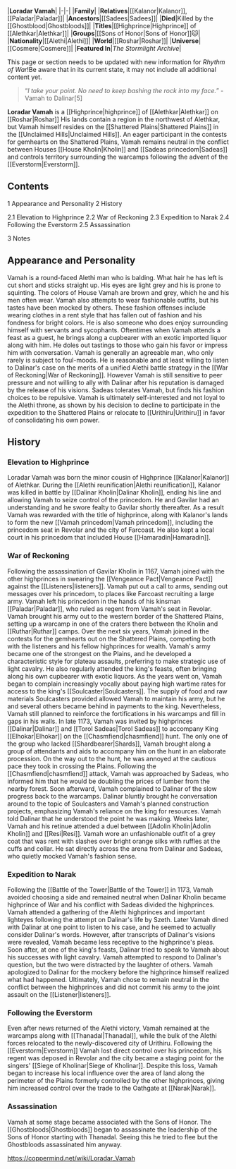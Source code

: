 |**Loradar Vamah**|
|-|-|
|**Family**|
|**Relatives**|[[Kalanor\|Kalanor]], [[Paladar\|Paladar]]|
|**Ancestors**|[[Sadees\|Sadees]]|
|**Died**|Killed by the [[Ghostblood\|Ghostbloods]]|
|**Titles**|[[Highprince\|Highprince]] of [[Alethkar\|Alethkar]]|
|**Groups**|[[Sons of Honor\|Sons of Honor]]🐱︎|
|**Nationality**|[[Alethi\|Alethi]]|
|**World**|[[Roshar\|Roshar]]|
|**Universe**|[[Cosmere\|Cosmere]]|
|**Featured In**|*The Stormlight Archive*|

This page or section needs to be updated with new information for *Rhythm of War*!Be aware that in its current state, it may not include all additional content yet.

>“*I take your point. No need to keep bashing the rock into my face.*”
\-Vamah to Dalinar[5]


**Loradar Vamah** is a [[Highprince\|highprince]] of [[Alethkar\|Alethkar]] on [[Roshar\|Roshar]] His lands contain a region in the northwest of Alethkar, but Vamah himself resides on the [[Shattered Plains\|Shattered Plains]] in the [[Unclaimed Hills\|Unclaimed Hills]]. An eager participant in the contests for gemhearts on the Shattered Plains, Vamah remains neutral in the conflict between Houses [[House Kholin\|Kholin]] and [[Sadeas princedom\|Sadeas]] and controls territory surrounding the warcamps following the advent of the [[Everstorm\|Everstorm]].

## Contents

1 Appearance and Personality
2 History

2.1 Elevation to Highprince
2.2 War of Reckoning
2.3 Expedition to Narak
2.4 Following the Everstorm
2.5 Assassination


3 Notes


## Appearance and Personality
Vamah is a round-faced Alethi man who is balding. What hair he has left is cut short and sticks straight up. His eyes are light grey and his is prone to squinting. The colors of House Vamah are brown and grey, which he and his men often wear. Vamah also attempts to wear fashionable outfits, but his tastes have been mocked by others. These fashion offenses include wearing clothes in a rent style that has fallen out of fashion and his fondness for bright colors. He is also someone who does enjoy surrounding himself with servants and sycophants. Oftentimes when Vamah attends a feast as a guest, he brings along a cupbearer with an exotic imported liquor along with him. He doles out tastings to those who gain his favor or impress him with conversation.
Vamah is generally an agreeable man, who only rarely is subject to foul-moods. He is reasonable and at least willing to listen to Dalinar's case on the merits of a unified Alethi battle strategy in the [[War of Reckoning\|War of Reckoning]]. However Vamah is still sensitive to peer pressure and not willing to ally with Dalinar after his reputation is damaged by the release of his visions. Sadeas tolerates Vamah, but finds his fashion choices to be repulsive. Vamah is ultimately self-interested and not loyal to the Alethi throne, as shown by his decision to decline to participate in the expedition to the Shattered Plains or relocate to [[Urithiru\|Urithiru]] in favor of consolidating his own power.

## History
### Elevation to Highprince
Loradar Vamah was born the minor cousin of Highprince [[Kalanor\|Kalanor]] of Alethkar. During the [[Alethi reunification\|Alethi reunification]], Kalanor was killed in battle by [[Dalinar Kholin\|Dalinar Kholin]], ending his line and allowing Vamah to seize control of the princedom. He and Gavilar had an understanding and he swore fealty to Gavilar shortly thereafter. As a result Vamah was rewarded with the title of highprince, along with Kalanor's lands to form the new [[Vamah princedom\|Vamah princedom]], including the princedom seat in Revolar and the city of Farcoast. He also kept a local court in his princedom that included House [[Hamaradin\|Hamaradin]].

### War of Reckoning
Following the assassination of Gavilar Kholin in 1167, Vamah joined with the other highprinces in swearing the [[Vengeance Pact\|Vengeance Pact]] against the [[Listeners\|listeners]]. Vamah put out a call to arms, sending out messages over his princedom, to places like Farcoast recruiting a large army. Vamah left his princedom in the hands of his kinsman [[Paladar\|Paladar]], who ruled as regent from Vamah's seat in Revolar. Vamah brought his army out to the western border of the Shattered Plains, setting up a warcamp in one of the craters there between the Kholin and [[Ruthar\|Ruthar]] camps. Over the next six years, Vamah joined in the contests for the gemhearts out on the Shattered Plains, competing both with the listeners and his fellow highprinces for wealth. Vamah's army became one of the strongest on the Plains, and he developed a characteristic style for plateau assaults, preferring to make strategic use of light cavalry. He also regularly attended the king's feasts, often bringing along his own cupbearer with exotic liquors. As the years went on, Vamah began to complain increasingly vocally about paying high wartime rates for access to the king's [[Soulcaster\|Soulcasters]]. The supply of food and raw materials Soulcasters provided allowed Vamah to maintain his army, but he and several others became behind in payments to the king. Nevertheless, Vamah still planned to reinforce the fortifications in his warcamps and fill in gaps in his walls.
In late 1173, Vamah was invited by highprinces [[Dalinar\|Dalinar]] and [[Torol Sadeas\|Torol Sadeas]] to accompany King [[Elhokar\|Elhokar]] on the [[Chasmfiend\|chasmfiend]] hunt. The only one of the group who lacked [[Shardbearer\|Shards]], Vamah brought along a group of attendants and aids to accompany him on the hunt in an elaborate procession. On the way out to the hunt, he was annoyed at the cautious pace they took in crossing the Plains. Following the [[Chasmfiend\|chasmfiend]] attack, Vamah was approached by Sadeas, who informed him that he would be doubling the prices of lumber from the nearby forest. Soon afterward, Vamah complained to Dalinar of the slow progress back to the warcamps. Dalinar bluntly brought he conversation around to the topic of Soulcasters and Vamah's planned construction projects, emphasizing Vamah's reliance on the king for resources. Vamah told Dalinar that he understood the point he was making. Weeks later, Vamah and his retinue attended a duel between [[Adolin Kholin\|Adolin Kholin]] and [[Resi\|Resi]]. Vamah wore an unfashionable outfit of a grey coat that was rent with slashes over bright orange silks with ruffles at the cuffs and collar. He sat directly across the arena from Dalinar and Sadeas, who quietly mocked Vamah's fashion sense.

### Expedition to Narak
Following the [[Battle of the Tower\|Battle of the Tower]] in 1173, Vamah avoided choosing a side and remained neutral when Dalinar Kholin became highprince of War and his conflict with Sadeas divided the highprinces. Vamah attended a gathering of the Alethi highprinces and important lighteyes following the attempt on Dalinar's life by Szeth. Later Vamah dined with Dalinar at one point to listen to his case, and he seemed to actually consider Dalinar's words. However, after transcripts of Dalinar's visions were revealed, Vamah became less receptive to the highprince's pleas. Soon after, at one of the king's feasts, Dalinar tried to speak to Vamah about his successes with light cavalry. Vamah attempted to respond to Dalinar's question, but the two were distracted by the laughter of others. Vamah apologized to Dalinar for the mockery before the highprince himself realized what had happened. Ultimately, Vamah chose to remain neutral in the conflict between the highprinces and did not commit his army to the joint assault on the [[Listener\|listeners]].

### Following the Everstorm
Even after news returned of the Alethi victory, Vamah remained at the warcamps along with [[Thanadal\|Thanadal]], while the bulk of the Alethi forces relocated to the newly-discovered city of Urithiru. Following the [[Everstorm\|Everstorm]] Vamah lost direct control over his princedom, his regent was deposed in Revolar and the city became a staging point for the singers' [[Siege of Kholinar\|Siege of Kholinar]]. Despite this loss, Vamah began to increase his local influence over the area of land along the perimeter of the Plains formerly controlled by the other highprinces, giving him increased control over the trade to the Oathgate at [[Narak\|Narak]].

### Assassination
Vamah at some stage became associated with the Sons of Honor. The [[Ghostbloods\|Ghostbloods]] began to assassinate the leadership of the Sons of Honor starting with Thanadal. Seeing this he tried to flee but the Ghostbloods assassinated him anyway.



https://coppermind.net/wiki/Loradar_Vamah